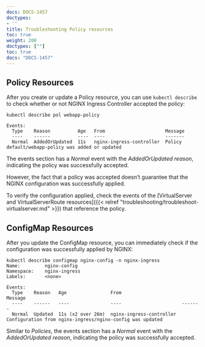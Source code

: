 ```yaml
---
docs: DOCS-1457
doctypes:
- ''
title: Troubleshooting Policy resources
toc: true
weight: 200
doctypes: [""]
toc: true
docs: "DOCS-1457"
---
```


## Policy Resources

After you create or update a Policy resource, you can use `kubectl describe` to check whether or not NGINX Ingress Controller accepted the policy:

```shell
kubectl describe pol webapp-policy
```
```shell
Events:
  Type    Reason          Age   From                      Message
  ----    ------          ----  ----                      -------
  Normal  AddedOrUpdated  11s   nginx-ingress-controller  Policy default/webapp-policy was added or updated
```

The events section has a *Normal* event with the *AddedOrUpdated reason*, indicating the policy was successfully accepted.

However, the fact that a policy was accepted doesn’t guarantee that the NGINX configuration was successfully applied.

To verify the configuration applied, check the events of the [VirtualServer and VirtualServerRoute resources]({{< relref "troubleshooting/troubleshoot-virtualserver.md" >}}) that reference the policy.

## ConfigMap Resources

After you update the ConfigMap resource, you can immediately check if the configuration was successfully applied by NGINX:

```shell
kubectl describe configmap nginx-config -n nginx-ingress
Name:         nginx-config
Namespace:    nginx-ingress
Labels:       <none>

Events:
  Type    Reason   Age                From                      Message
  ----    ------   ----               ----                      -------
  Normal  Updated  11s (x2 over 26m)  nginx-ingress-controller  Configuration from nginx-ingress/nginx-config was updated
```

Similar to *Policies*, the events section has a *Normal* event with the *AddedOrUpdated reason*, indicating the policy was successfully accepted.
